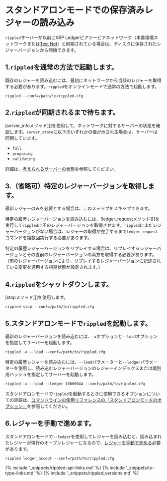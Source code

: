 # スタンドアロンモードでの保存済みレジャーの読み込み

`rippled`サーバーが以前にXRP Ledgerピアツーピアネットワーク（本番環境ネットワークまたは[Test Net](parallel-networks.html)）と同期されている場合は、ディスクに保存されたレジャーバージョンから開始できます。

## 1.`rippled`を通常の方法で起動します。

既存のレジャーを読み込むには、最初にネットワークから当該のレジャーを取得する必要があります。`rippled`をオンラインモードで通常の方法で起動します。

```
rippled --conf=/path/to/rippled.cfg
```

## 2.`rippled`が同期されるまで待ちます。

[server_infoメソッド][]を使用して、ネットワークに対するサーバーの状態を確認します。`server_state`に以下のいずれかの値が示される場合は、サーバーは同期しています。

* `full`
* `proposing`
* `validating`

詳細は、[考えられるサーバーの状態](rippled-server-states.html)を参照してください。

## 3.（省略可）特定のレジャーバージョンを取得します。

最新レジャーのみを必要とする場合は、このステップをスキップできます。

特定の履歴レジャーバージョンを読み込むには、[ledger_requestメソッド][]を実行して`rippled`にそのレジャーバージョンを取得させます。`rippled`にまだレジャーバージョンがない場合は、レジャーの取得が完了するまで`ledger_request`コマンドを複数回実行する必要があります。

特定の履歴レジャーバージョンをリプレイする場合は、リプレイするレジャーバージョンとその直前のレジャーバージョンの両方を取得する必要があります。（前のレジャーバージョンにより、リプレイするレジャーバージョンに記述されている変更を適用する初期状態が設定されます。）

## 4.`rippled`をシャットダウンします。

[stopメソッド][]を使用します。

```
rippled stop --conf=/path/to/rippled.cfg
```

## 5.スタンドアロンモードで`rippled`を起動します。

最新のレジャーバージョンを読み込むには、`-a`オプションと`--load`オプションを指定してサーバーを起動します。

```
rippled -a --load --conf=/path/to/rippled.cfg
```

特定の履歴レジャーを読み込むには、`--load`パラメーターと`--ledger`パラメーターを使用し、読み込むレジャーバージョンのレジャーインデックスまたは識別用ハッシュを指定してサーバーを起動します。

```
rippled -a --load --ledger 19860944 --conf=/path/to/rippled.cfg
```

スタンドアロンモードで`rippled`を起動するときに使用できるオプションについての詳細は、[コマンドラインの使用リファレンスの「スタンドアロンモードのオプション」](commandline-usage.html#スタンドアロンモードのオプション)を参照してください。

## 6.レジャーを手動で進めます。

スタンドアロンモードで`--ledger`を使用してレジャーを読み込むと、読み込まれたレジャーが現行のオープンレジャーになるので、[レジャーを手動で進める](advance-the-ledger-in-stand-alone-mode.html)必要があります。

```
rippled ledger_accept --conf=/path/to/rippled.cfg
```

<!--{# common link defs #}-->
{% include '_snippets/rippled-api-links.md' %}
{% include '_snippets/tx-type-links.md' %}
{% include '_snippets/rippled_versions.md' %}